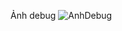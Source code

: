 Ảnh debug
![AnhDebug](https://github.com/PhatNguyen1309/Demo_T4/assets/134117272/013f73e4-5855-4407-b101-a5f61570240f)
